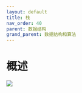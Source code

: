 ```yaml
---
layout: default
title: 栈
nav_order: 40
parent: 数据结构
grand_parent: 数据结构和算法
---
```


# 概述

![](https://cdn.jsdelivr.net/gh/guosonglu/images@master/blog-img/20221029113317.png)

